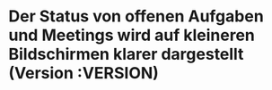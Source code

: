 # Der Status von offenen Aufgaben und Meetings wird auf kleineren Bildschirmen klarer dargestellt (Version :VERSION)
